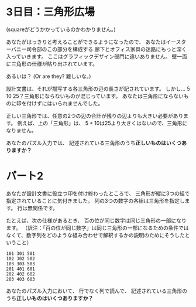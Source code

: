 # 3日目：三角形広場 #

(squareがどうかかっているのかわかりません。)

あなたがはっきりと考えることができるようになったので、
あなたはイースターバニー司令部のこの部分を構成する
廊下とオフィス家具の迷路にもっと深く入っていきます。
ここはグラフィックデザイン部門に違いありません。
壁一面に三角形の仕様が貼り出されています。

あるいは？
(Or are they? 難しいな。)

設計文書は、それが描写する各三角形の辺の長さが記されています。
しかし… 5 10 25？三角形にならないものが混じっています。
あなたは三角形にならないものに印を付けずにはいられませんでした。

正しい三角形では、任意の2つの辺の合計が残りの辺よりも大きい必要があります。
例えば、上の「三角形」は、
$5 + 10$は25より大きくはないので、三角形になりません。

あなたのパズル入力では、
記述されている三角形のうち**正しいものはいくつありますか？**

# パート2 #

あなたが設計文書に役立つ印を付け終わったところで、
三角形が縦に3つの組で指定されていることに気付きました。
列の3つの数字の各組は三角形を指定します。
行は無関係です。

たとえば、次の仕様があるとき、
百の位が同じ数字は同じ三角形の一部になります。
（訳注：「百の位が同じ数字」は同じ三角形の一部になるための条件ではなくて、数字列をどのような組み合わせで解釈するかの説明のためにそうしたということ）

~~~
101 301 501
102 302 502
103 303 503
201 401 601
202 402 602
203 403 603
~~~

あなたのパズル入力において、
行でなく列で読んで、
記述されている三角形のうち**正しいものはいくつありますか？**
